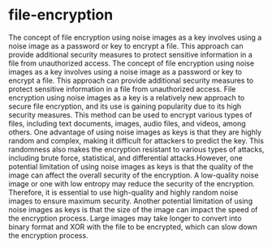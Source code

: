 # file-encryption
The concept of file encryption using noise images as a key involves using a noise image as a password or key to encrypt a file. This approach can provide additional security measures to protect sensitive information in a file from unauthorized access. The concept of file encryption using noise images as a key involves using a noise image as a password or key to encrypt a file. This approach can provide additional security measures to protect sensitive information in a file from unauthorized access. File encryption using noise images as a key is a relatively new approach to secure file encryption, and its use is gaining popularity due to its high security measures. This method can be used to encrypt various types of files, including text documents, images, audio files, and videos, among others. One advantage of using noise images as keys is that they are highly random and complex, making it difficult for attackers to predict the key. This randomness also makes the encryption resistant to various types of attacks, including brute force, statistical, and differential attacks.However, one potential limitation of using noise images as keys is that the quality of the image can affect the overall security of the encryption. A low-quality noise image or one with low entropy may reduce the security of the encryption. Therefore, it is essential to use high-quality and highly random noise images to ensure maximum security. Another potential limitation of using noise images as keys is that the size of the image can impact the speed of the encryption process. Large images may take longer to convert into binary format and XOR with the file to be encrypted, which can slow down the encryption process.
